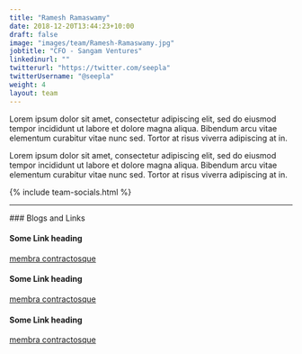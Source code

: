 ```yaml
---
title: "Ramesh Ramaswamy"
date: 2018-12-20T13:44:23+10:00
draft: false
image: "images/team/Ramesh-Ramaswamy.jpg"
jobtitle: "CFO - Sangam Ventures"
linkedinurl: ""
twitterurl: "https://twitter.com/seepla"
twitterUsername: "@seepla"
weight: 4
layout: team
---
```


Lorem ipsum dolor sit amet, consectetur adipiscing elit, sed do eiusmod tempor incididunt ut labore et dolore magna aliqua. Bibendum arcu vitae elementum curabitur vitae nunc sed. Tortor at risus viverra adipiscing at in.

Lorem ipsum dolor sit amet, consectetur adipiscing elit, sed do eiusmod tempor incididunt ut labore et dolore magna aliqua. Bibendum arcu vitae elementum curabitur vitae nunc sed. Tortor at risus viverra adipiscing at in.


{% include team-socials.html %}

<hr/>
### Blogs and Links

#### Some Link heading
[membra contractosque](#linkurl)

#### Some Link heading
[membra contractosque](#linkurl)

#### Some Link heading
[membra contractosque](#linkurl)
